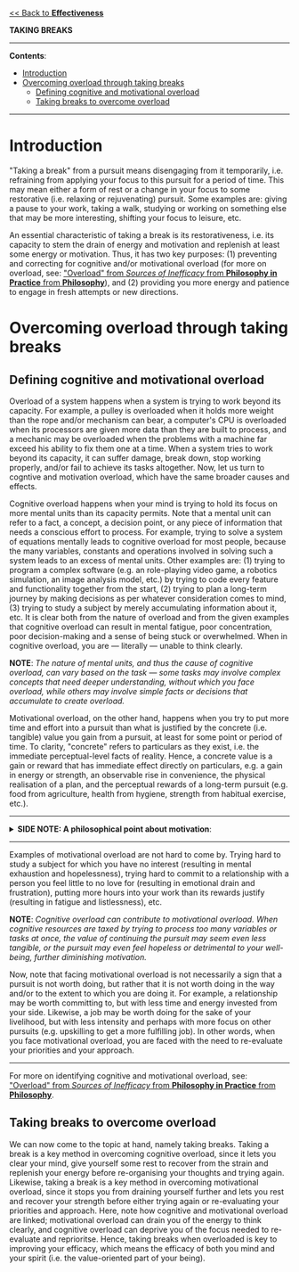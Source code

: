 [<< Back to **Effectiveness**](https://pranav-gopalkrishna.github.io/effectiveness)

**TAKING BREAKS**

---

**Contents**:

- [Introduction](#introduction)
- [Overcoming overload through taking breaks](#overcoming-overload-through-taking-breaks)
  - [Defining cognitive and motivational overload](#defining-cognitive-and-motivational-overload)
  - [Taking breaks to overcome overload](#taking-breaks-to-overcome-overload)

---

# Introduction
"Taking a break" from a pursuit means disengaging from it temporarily, i.e. refraining from applying your focus to this pursuit for a period of time. This may mean either a form of rest or a change in your focus to some restorative (i.e. relaxing or rejuvenating) pursuit. Some examples are: giving a pause to your work, taking a walk, studying or working on something else that may be more interesting, shifting your focus to leisure, etc.

An essential characteristic of taking a break is its restorativeness, i.e. its capacity to stem the drain of energy and motivation and replenish at least some energy or motivation. Thus, it has two key purposes: (1) preventing and correcting for cognitive and/or motivational overload (for more on overload, see: ["Overload" from _Sources of Inefficacy_ from **Philosophy in Practice** from **Philosophy**](https://pranav-gopalkrishna.github.io/philosophy/philosophy-in-practice/3-sources-of-inefficacy.html)), and (2) providing you more energy and patience to engage in fresh attempts or new directions.

# Overcoming overload through taking breaks
## Defining cognitive and motivational overload
Overload of a system happens when a system is trying to work beyond its capacity. For example, a pulley is overloaded when it holds more weight than the rope and/or mechanism can bear, a computer's CPU is overloaded when its processors are given more data than they are built to process, and a mechanic may be overloaded when the problems with a machine far exceed his ability to fix them one at a time. When a system tries to work beyond its capacity, it can suffer damage, break down, stop working properly, and/or fail to achieve its tasks altogether. Now, let us turn to cogntive and motivation overload, which have the same broader causes and effects.

Cognitive overload happens when your mind is trying to hold its focus on more mental units than its capacity permits. Note that a mental unit can refer to a fact, a concept, a decision point, or any piece of information that needs a conscious effort to process. For example, trying to solve a system of equations mentally leads to cognitive overload for most people, because the many variables, constants and operations involved in solving such a system leads to an excess of mental units. Other examples are: (1) trying to program a complex software (e.g. an role-playing video game, a robotics simulation, an image analysis model, etc.) by trying to code every feature and functionality together from the start, (2) trying to plan a long-term journey by making decisions as per whatever consideration comes to mind, (3) trying to study a subject by merely accumulating information about it, etc. It is clear both from the nature of overload and from the given examples that cognitive overload can result in mental fatigue, poor concentration, poor decision-making and a sense of being stuck or overwhelmed. When in cognitive overload, you are — literally — unable to think clearly.

**NOTE**: _The nature of mental units, and thus the cause of cognitive overload, can vary based on the task — some tasks may involve complex concepts that need deeper understanding, without which you face overload, while others may involve simple facts or decisions that accumulate to create overload._

Motivational overload, on the other hand, happens when you try to put more time and effort into a pursuit than what is justified by the concrete (i.e. tangible) value you gain from a pursuit, at least for some point or period of time. To clarity, "concrete" refers to particulars as they exist, i.e. the immediate perceptual-level facts of reality. Hence, a concrete value is a gain or reward that has immediate effect directly on particulars, e.g. a gain in energy or strength, an observable rise in convenience, the physical realisation of a plan, and the perceptual rewards of a long-term pursuit (e.g. food from agriculture, health from hygiene, strength from habitual exercise, etc.).

---

<details><summary><b>SIDE NOTE: A philosophical point about motivation</b>:</summary><p>
Ultimately, only particulars, i.e. only concretes, exist; abstractions are not arbitrary constructs, but rather, a means to selectively focus <i>on concretes</i>. Hence, any value, even a broad one grasped through abstractions such as "life", "self-esteem" or "freedom", is and must ultimately be realised concretely, because without a connection to concretes, an abstraction becomes floating, i.e. detached from reality and thus meaningless. Hence, experiencing concrete value is essential to experiencing any sense of purpose toward pursuing values, because why would you pursue anything if, to you, it is unreal or non-existent? Motivational overload is due to the loss of your sense of purpose, which is due to the loss of concrete value, and since nothing in reality can happen causelessly, you cannot keep pushing purposefully toward something for which you see no purpose.<br><br>Note that facing motivational overload is not the same thing as being insufficiently motivated. While being insufficiently motivated may lead to less or no effort toward a pursuit, facing motivational overload is being insufficiently motivated for the effort applied, which means being <i>excessively engaged</i> rather than less engaged or unengaged. Hence, insufficient motivaiton is not necessarily detrimental (since not everything has the same worth to you in terms of time and effort), but motivational overload is detrimental because it goes against the root of purpose, i.e. the experience of concrete value.</p></details>

---

Examples of motivational overload are not hard to come by. Trying hard to study a subject for which you have no interest (resulting in mental exhaustion and hopelessness), trying hard to commit to a relationship with a person you feel little to no love for (resulting in emotional drain and frustration), putting more hours into your work than its rewards justify (resulting in fatigue and listlessness), etc.

**NOTE**: _Cognitive overload can contribute to motivational overload. When cognitive resources are taxed by trying to process too many variables or tasks at once, the value of continuing the pursuit may seem even less tangible, or the pursuit may even feel hopeless or detrimental to your well-being, further diminishing motivation._

Now, note that facing motivational overload is not necessarily a sign that a pursuit is not worth doing, but rather that it is not worth doing in the way and/or to the extent to which you are doing it. For example, a relationship may be worth committing to, but with less time and energy invested from your side. Likewise, a job may be worth doing for the sake of your livelihood, but with less intensity and perhaps with more focus on other pursuits (e.g. upskilling to get a more fulfilling job). In other words, when you face motivational overload, you are faced with the need to re-evaluate your priorities and your approach.

---

For more on identifying cognitive and motivational overload, see: ["Overload" from _Sources of Inefficacy_ from **Philosophy in Practice** from **Philosophy**](https://pranav-gopalkrishna.github.io/philosophy/philosophy-in-practice/3-sources-of-inefficacy.html).

## Taking breaks to overcome overload
We can now come to the topic at hand, namely taking breaks. Taking a break is a key method in overcoming cognitive overload, since it lets you clear your mind, give yourself some rest to recover from the strain and replenish your energy before re-organising your thoughts and trying again. Likewise, taking a break is a key method in overcoming motivational overload, since it stops you from draining yourself further and lets you rest and recover your strength before either trying again or re-evaluating your priorities and approach. Here, note how cognitive and motivational overload are linked; motivational overload can drain you of the energy to think clearly, and cognitive overload can deprive you of the focus needed to re-evaluate and reprioritse. Hence, taking breaks when overloaded is key to improving your efficacy, which means the efficacy of both you mind and your spirit (i.e. the value-oriented part of your being).